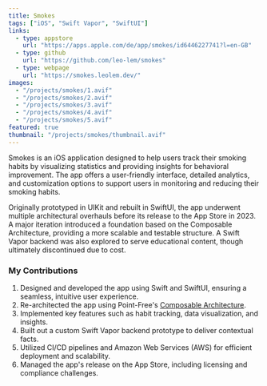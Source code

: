 ```yaml
---
title: Smokes
tags: ["iOS", "Swift Vapor", "SwiftUI"]
links:
  - type: appstore
    url: "https://apps.apple.com/de/app/smokes/id6446227741?l=en-GB"
  - type: github
    url: "https://github.com/leo-lem/smokes"
  - type: webpage
    url: "https://smokes.leolem.dev/"
images:
  - "/projects/smokes/1.avif"
  - "/projects/smokes/2.avif"
  - "/projects/smokes/3.avif"
  - "/projects/smokes/4.avif"
  - "/projects/smokes/5.avif"
featured: true
thumbnail: "/projects/smokes/thumbnail.avif"
---
```


Smokes is an iOS application designed to help users track their smoking habits by visualizing statistics and providing insights for behavioral improvement. The app offers a user-friendly interface, detailed analytics, and customization options to support users in monitoring and reducing their smoking habits.

Originally prototyped in UIKit and rebuilt in SwiftUI, the app underwent multiple architectural overhauls before its release to the App Store in 2023. A major iteration introduced a foundation based on the Composable Architecture, providing a more scalable and testable structure. A Swift Vapor backend was also explored to serve educational content, though ultimately discontinued due to cost.

### My Contributions

1. Designed and developed the app using Swift and SwiftUI, ensuring a seamless, intuitive user experience.
2. Re-architected the app using Point-Free's [Composable Architecture](https://pointfree.co/collections/composable-architecture).
3. Implemented key features such as habit tracking, data visualization, and insights.
4. Built out a custom Swift Vapor backend prototype to deliver contextual facts.
5. Utilized CI/CD pipelines and Amazon Web Services (AWS) for efficient deployment and scalability.
6. Managed the app's release on the App Store, including licensing and compliance challenges.